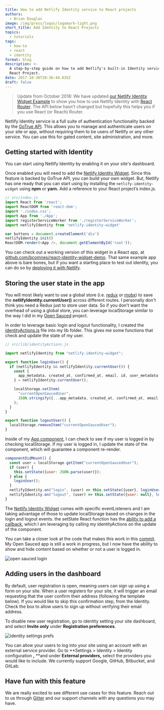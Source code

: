 ```yaml
---
title: How to add Netlify Identity service to React projects
authors:
  - Brian Douglas
image: /img/press/logos/logomark-light.png
short_title: Add Identity to React Projects
topics:
  - tutorials
tags:
  - how-to
  - react
  - identity
format: blog
description: >-
  A step-by-step guide on how to add Netlify's built-in Identity service to your
  React Project.
date: 2017-10-30T20:36:44.035Z
draft: false
---
```


> Update from October 2018: We have updated [our Netlify Identity Widget Example](https://github.com/netlify/netlify-identity-widget/tree/master/example) to show you how to use Netlify Identity with [React Router](https://github.com/ReactTraining/react-router). The API below hasn't changed but hopefully this helps you if you use React (or Reach) Router.

Netlify Identity service is a full suite of authentication functionality backed by the [GoTrue API](https://www.gotrueapi.org/). This allows you to manage and authenticate users on your site or app, without requiring them to be users of Netlify or any other service. You can use this for gated content, site administration, and more.

## Getting started with Identity

You can start using Netlify Identity by enabling it on your site's dashboard.

Once enabled you will need to add the [Netlify Identity Widget](https://github.com/netlify/netlify-identity-widget). Since this feature is backed by GoTrue API, you can build your own widget. But, Netlify has one ready that you can start using by installing the `netlify-identity-widget` using **npm** or **yarn.** Add a reference to your React project’s index.js.

```js
// src/index.js
import React from 'react';
import ReactDOM from 'react-dom';
import './index.css';
import App from './App';
import registerServiceWorker from './registerServiceWorker';
import netlifyIdentity from 'netlify-identity-widget'

var buttons = document.createElement('div')
netlifyIdentity.init()
ReactDOM.render(<App />, document.getElementById('root'));
```

You can check out a working version of this widget in a React app, at [github.com/bcomnes/react-identity-widget-demo](https://github.com/bcomnes/react-identity-widget-demo). That same example app above is bare bones, but if you want a starting place to test out identity, you can do so by [deploying it with Netlify](https://app.netlify.com/start/deploy?repository=https://github.com/bcomnes/react-identity-widget-demo).

## Storing the user state in the app

You will most likely want to use a global store (i.e. [redux](http://redux.js.org/) or [mobx](https://mobx.js.org/getting-started.html)) to save the **netlifyIdentity.currentUser()** across different routes. I personally don't think you need a Redux just to store user data. So if you don't want the overhead of using a global store, you can leverage localStorage similar to the way I did in my [Open Sauced](https://www.netlify.com/blog/2017/05/16/using-graphql-to-manage-open-source-repositories/) project.

In order to leverage basic login and logout functionality, I created the [identityActions.js](https://github.com/bdougie/open-sauced/blob/10ee3618769c3f54d26134d39569d5897a8319c9/src/lib/identityActions.js) file into my lib folder. This gives me some functions that check and update the state of my user.

```js
// src/lib/identityActions.js

import netlifyIdentity from "netlify-identity-widget";

export function loginUser() {
  if (netlifyIdentity && netlifyIdentity.currentUser()) {
    const {
      app_metadata, created_at, confirmed_at, email, id, user_metadata
    } = netlifyIdentity.currentUser();

    localStorage.setItem(
      "currentOpenSaucedUser",
      JSON.stringify({...app_metadata, created_at, confirmed_at, email, id, ...user_metadata})
    );
  }
}

export function logoutUser() {
  localStorage.removeItem("currentOpenSaucedUser");
}
```

Inside of my [App component](https://github.com/bdougie/open-sauced/blob/10ee3618769c3f54d26134d39569d5897a8319c9/src/App.js), I can check to see if my user is logged in by checking localStorage. If my user is logged in, I update the state of the component, which will guarantee a component re-render.

```js
componentDidMount() {
  const user = localStorage.getItem("currentOpenSaucedUser");
  if (user) {
    this.setState({user: JSON.parse(user)});
  } else {
    loginUser();
  }
  netlifyIdentity.on("login", (user) => this.setState({user}, loginUser()));
  netlifyIdentity.on("logout", (user) => this.setState({user: null}, logoutUser()));
}
```

The [Netlify Identity Widget](https://github.com/netlify/netlify-identity-widget) comes with specific eventListeners and I am taking advantage of those to update localStorage based on changes in the login and logout events. the setState React function has the [ability to add a callback](https://reactjs.org/docs/react-component.html#setstate), which I am leveraging by calling my identityActions on the update of the component.

You can take a closer look at the code that makes this work in this [commit](https://github.com/bdougie/open-sauced/commit/10ee3618769c3f54d26134d39569d5897a8319c9). My Open Sauced app is still a work in progress, but I now have the ability to show and hide content based on whether or not a user is logged in.

![open sauced login](/img/blog/open-sauced-login.png)

## Adding users in the dashboard

By default, user registration is open, meaning users can sign up using a form on your site. When a user registers for your site, it will trigger an email requesting that the user confirm their address (following the template below). If you would like to skip this confirmation step, from the Identity. Check the box to allow users to sign up without verifying their email address.

To disable new user registration, go to identity setting your site dashboard, and select **Invite only** under **Registration preferences**.

![identity settings prefs](/img/blog/identy-settings-prefs.png)

You can allow your users to log into your site using an account with an external service provider. Go to \*\*Settings > Identity > Identity configuration **,** \*\*and under **External providers,** select the providers you would like to include. We currently support Google, GitHub, Bitbucket, and GitLab.

## Have fun with this feature

We are really excited to see different use cases for this feature. Reach out to us through [Gitter](https://gitter.im/netlify/community) and our support channels with any questions you may have.
